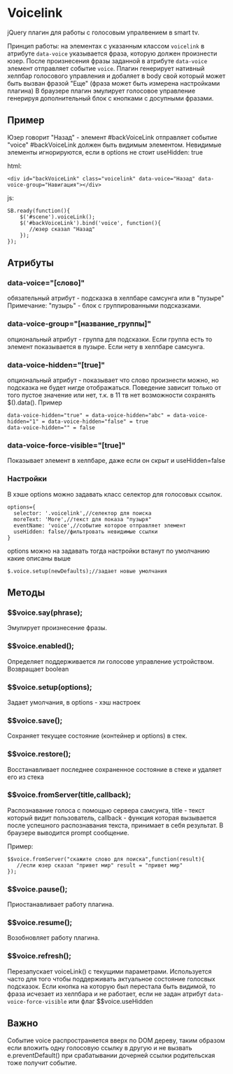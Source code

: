 # Voicelink

jQuery плагин для работы с голосовым упралвением в smart tv.

Принцип работы: на элементах с указанным классом `voicelink` в атрибуте `data-voice` указывается фраза, которую должен произнести юзер.
После произнесения фразы заданной в атрибуте `data-voice` элемент отправляет событие `voice`.
Плагин генерирует нативный хелпбар голосового управления и добаляет в body свой который может быть вызван фразой "Еще" (фраза может быть измерена настройками плагина)
В браузере плагин эмулирует голосовое управление генерируя дополнительный блок с кнопками с досупными фразами.

## Пример

Юзер говорит "Назад" - элемент #backVoiceLink отправляет событие "voice"
#backVoiceLink должен быть видимым элементом. Невидимые элементы игнорируются, если в options не стоит useHidden: true

html:
```
<div id="backVoiceLink" class="voicelink" data-voice="Назад" data-voice-group="Навигация"></div>
```

js:
```
SB.ready(function(){
    $('#scene').voiceLink();
    $('#backVoiceLink').bind('voice', function(){
       //юзер сказал "Назад"
    });
});
```

## Атрибуты

### data-voice="[слово]"

обязательный атрибут - подсказка в хелпбаре самсунга или в "пузыре"
Примечание: "пузырь" - блок с группированными подсказками.

### data-voice-group="[название_группы]"

опциональный атрибут - группа для подсказки. Если группа есть то элемент показывается в пузыре. Если нету в хелпбаре самсунга.

### data-voice-hidden="[true]"

опциональный атрибут - показывает что слово произнести можно, но подсказка не будет нигде отображаться.
Поведение зависит только от того пустое значение или нет, т.к. в 11 тв нет возможности сохранять $().data().
Пример
```
data-voice-hidden="true" = data-voice-hidden="abc" = data-voice-hidden="1" = data-voice-hidden="false" = true
data-voice-hidden="" = false
```


### data-voice-force-visible="[true]"

Показывает элемент в хелпбаре, даже если он скрыт и useHidden=false



### Настройки

В хэше options можно задавать класс селектор для голосовых ссылок.
```
options={
  selector: '.voicelink',//селектор для поиска
  moreText: 'More',//текст для показа "пузыря"
  eventName: 'voice',//событие которое отправляет элемент
  useHidden: false//фильтровать невидимые ссылки
}
```

options можно на задавать тогда настройки встанут по умолчанию какие описаны выше
```
$.voice.setup(newDefaults);//задает новые умолчания
```

## Методы

### $$voice.say(phrase);

Эмулирует произнесение фразы.

### $$voice.enabled();

Определяет поддерживается ли голосове управление устройством. Возвращает boolean

### $$voice.setup(options);

Задает умолчания, в options - хэш настроек

### $$voice.save();

Сохраняет текущее состояние (контейнер и options) в стек.

### $$voice.restore();

Восстанавливает последнее сохраненное состояние в стеке и удаляет его из стека

### $$voice.fromServer(title,callback);

Распознавание голоса с помощью сервера самсунга, title - текст который видит пользователь, callback - функция которая вызывается после успешного распознавания текста, принимает в себя результат.
В браузере выводится prompt сообщение.

Пример:

```
$$voice.fromServer("скажите слово для поиска",function(result){
   //если юзер сказал "привет мир" result = "привет мир"
});
```

### $$voice.pause();

Приостанавливает работу плагина.

### $$voice.resume();

Возобновляет работу плагина.

### $$voice.refresh();

Перезапускает voiceLink() с текущими параметрами. Используется часто для того чтобы поддерживать актуальное состояние голосвых подсказок.
Если кнопка на которую был перестала быть видимой, то фраза исчезает из хелпбара и не работает, если не задан атрибут `data-voice-force-visible` или флаг $$voice.useHidden


## Важно

Событие voice распространяется вверх по DOM дереву, таким образом если вложить одну голосовую ссылку в другую и не вызвать e.preventDefault() при срабатывании дочерней ссылки родительская тоже получит событие.




